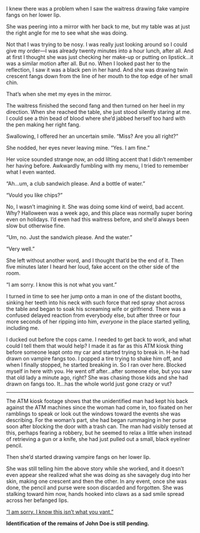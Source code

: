 
I knew there was a problem when I saw the waitress drawing fake vampire fangs on her lower lip.

She was peering into a mirror with her back to me, but my table was at just the right angle for me to see what she was doing.

Not that I was trying to be nosy.  I was really just looking around so I could give my order—I was already twenty minutes into a hour lunch, after all.  And at first I thought she was just checking her make-up or putting on lipstick…it was a similar motion after all.  But no.  When I looked past her to the reflection, I saw it was a black pen in her hand.  And she was drawing twin crescent fangs down from the line of her mouth to the top edge of her small chin.

That’s when she met my eyes in the mirror.

The waitress finished the second fang and then turned on her heel in my direction.  When she reached the table, she just stood silently staring at me.  I could see a thin bead of blood where she’d jabbed herself too hard with the pen making her right fang.

Swallowing, I offered her an uncertain smile.  “Miss?  Are you all right?”

She nodded, her eyes never leaving mine.  “Yes.  I am fine.”

Her voice sounded strange now, an odd lilting accent that I didn’t remember her having before. Awkwardly fumbling with my menu, I tried to remember what I even wanted.

“Ah…um, a club sandwich please.  And a bottle of water.”

“Vould you like chips?”

No, I wasn’t imagining it.  She was doing some kind of weird, bad accent.  Why?  Halloween was a week ago, and this place was normally super boring even on holidays.  I’d even had this waitress before, and she’d always been slow but otherwise fine.

“Um, no.  Just the sandwich please.  And the water.”

“Very well.”

She left without another word, and I thought that’d be the end of it.  Then five minutes later I heard her loud, fake accent on the other side of the room.

“I am sorry.  I know this is not what you vant.”

I turned in time to see her jump onto a man in one of the distant booths, sinking her teeth into his neck with such force that red spray shot across the table and began to soak his screaming wife or girlfriend.  There was a confused delayed reaction from everybody else, but after three or four more seconds of her ripping into him, *everyone* in the place started yelling, including me.

I ducked out before the cops came.  I needed to get back to work, and what could I tell them that would help?  I made it as far as this ATM kiosk thing before someone leapt onto my car and started trying to break in.  H-he had drawn on vampire fangs too.  I popped a tire trying to shake him off, and when I finally stopped, he started breaking in.  So I ran over here.  Blocked myself in here with you.  He went off after…after someone else, but you saw that old lady a minute ago, right?  She was chasing those kids and she had drawn on fangs too.  It…has the whole world just gone crazy or vut?

**** 

The ATM kiosk footage shows that the unidentified man had kept his back against the ATM machines since the woman had come in, too fixated on her ramblings to speak or look out the windows toward the events she was describing.  For the woman’s part, she had began rummaging in her purse soon after blocking the door with a trash can.  The man had visibly tensed at this, perhaps fearing a robbery, but he seemed to relax a little when instead of retrieving a gun or a knife, she had just pulled out a small, black eyeliner pencil.

Then she’d started drawing vampire fangs on her lower lip.

She was still telling him the above story while she worked, and it doesn’t even appear she realized what she was doing as she savagely dug into her skin, making one crescent and then the other.  In any event, once she was done, the pencil and purse were soon discarded and forgotten.  She was stalking toward him now, hands hooked into claws as a sad smile spread across her befanged lips.

[“I am sorry.  I know this isn’t what you vant.”](https://redd.it/9ndww5)

**Identification of the remains of John Doe is still pending.**